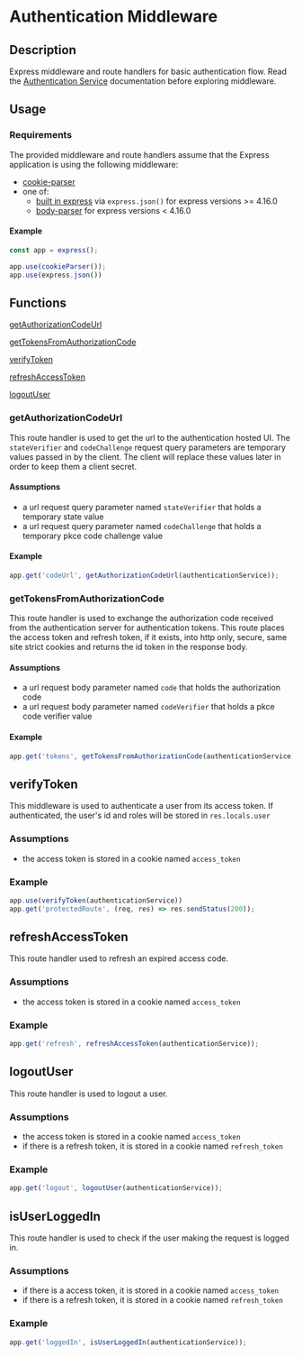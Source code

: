 # Authentication Middleware

## Description
Express middleware and route handlers for basic authentication flow. Read the [Authentication Service](./authenticationService.md) documentation before exploring middleware.

## Usage

### Requirements
The provided middleware and route handlers assume that the Express application is using the following middleware:

- [cookie-parser](https://www.npmjs.com/package/cookie-parser)
- one of:
  - [built in express](https://expressjs.com/en/4x/api.html) via `express.json()` for express versions >= 4.16.0
  - [body-parser](https://www.npmjs.com/package/body-parser) for express versions < 4.16.0

#### Example
```ts
const app = express();

app.use(cookieParser());
app.use(express.json())
```

## Functions
[getAuthorizationCodeUrl](#getauthorizationcodeurl)

[getTokensFromAuthorizationCode](#gettokensfromauthorizationcode)

[verifyToken](#verifytoken)

[refreshAccessToken](#refreshaccesstoken)

[logoutUser](#logoutuser)

### getAuthorizationCodeUrl
This route handler is used to get the url to the authentication hosted UI.
The `stateVerifier` and `codeChallenge` request query parameters are temporary values passed in by the client. The client will replace these values later in order to keep them a client secret.

#### Assumptions
- a url request query parameter named `stateVerifier` that holds a temporary state value
- a url request query parameter named `codeChallenge` that holds a temporary pkce code challenge value

#### Example
```ts
app.get('codeUrl', getAuthorizationCodeUrl(authenticationService));
```

### getTokensFromAuthorizationCode
This route handler is used to exchange the authorization code received from the authentication server for authentication tokens.
This route places the access token and refresh token, if it exists, into http only, secure, same site strict cookies and returns the id token in the response body.

#### Assumptions
- a url request body parameter named `code` that holds the authorization code
- a url request body parameter named `codeVerifier` that holds a pkce code verifier value

#### Example
```ts
app.get('tokens', getTokensFromAuthorizationCode(authenticationService));
```

## verifyToken
This middleware is used to authenticate a user from its access token.
If authenticated, the user's id and roles will be stored in `res.locals.user`

### Assumptions

- the access token is stored in a cookie named `access_token`

### Example
```ts
app.use(verifyToken(authenticationService))
app.get('protectedRoute', (req, res) => res.sendStatus(200));
```

## refreshAccessToken
This route handler used to refresh an expired access code.

### Assumptions
- the access token is stored in a cookie named `access_token`

### Example
```ts
app.get('refresh', refreshAccessToken(authenticationService));
```

## logoutUser
This route handler is used to logout a user.

### Assumptions
- the access token is stored in a cookie named `access_token`
- if there is a refresh token, it is stored in a cookie named `refresh_token`

### Example
```ts
app.get('logout', logoutUser(authenticationService));
```

## isUserLoggedIn
This route handler is used to check if the user making the request is logged in.

### Assumptions
- if there is a access token, it is stored in a cookie named `access_token`
- if there is a refresh token, it is stored in a cookie named `refresh_token`

### Example
```ts
app.get('loggedIn', isUserLoggedIn(authenticationService));
```
